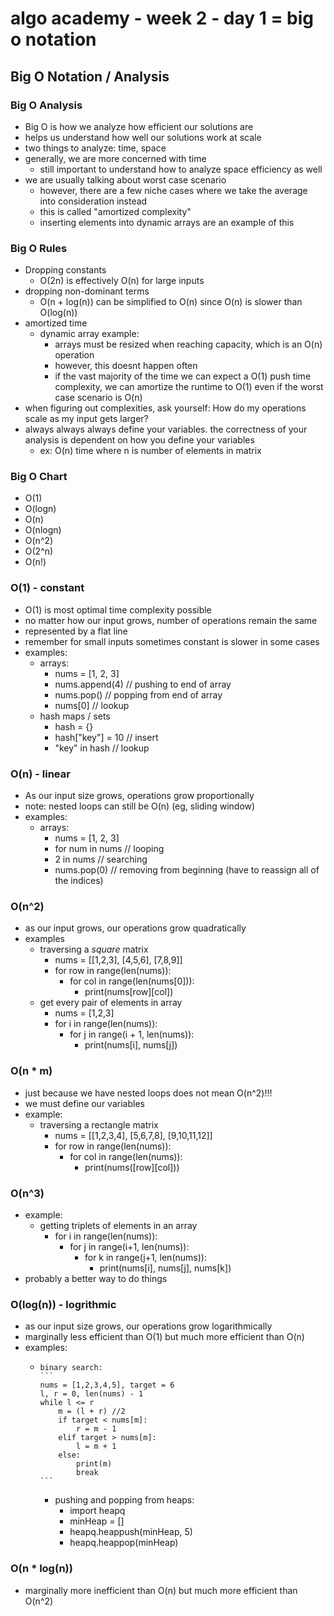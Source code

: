 # algo academy - week 2 - day 1 = big o notation

## Big O Notation / Analysis

### Big O Analysis

- Big O is how we analyze how efficient our solutions are
- helps us understand how well our solutions work at scale
- two things to analyze: time, space
- generally, we are more concerned with time
  - still important to understand how to analyze space efficiency as well
- we are usually talking about worst case scenario
  - however, there are a few niche cases where we take the average into consideration instead
  - this is called "amortized complexity"
  - inserting elements into dynamic arrays are an example of this

### Big O Rules

- Dropping constants
  - O(2n) is effectively O(n) for large inputs
- dropping non-dominant terms
  - O(n + log(n)) can be simplified to O(n) since O(n) is slower than O(log(n))
- amortized time
  - dynamic array example:
    - arrays must be resized when reaching capacity, which is an O(n) operation
    - however, this doesnt happen often
    - if the vast majority of the time we can expect a O(1) push time complexity, we can amortize the runtime to O(1) even if the worst case scenario is O(n)
- when figuring out complexities, ask yourself: How do my operations scale as my input gets larger?
- always always always define your variables. the correctness of your analysis is dependent on how you define your variables
  - ex: O(n) time where n is number of elements in matrix

### Big O Chart

- O(1)
- O(logn)
- O(n)
- O(nlogn)
- O(n^2)
- O(2^n)
- O(n!)

### O(1) - constant

- O(1) is most optimal time complexity possible
- no matter how our input grows, number of operations remain the same
- represented by a flat line
- remember for small inputs sometimes constant is slower in some cases
- examples:
  - arrays:
    - nums = [1, 2, 3]
    - nums.append(4) // pushing to end of array
    - nums.pop() // popping from end of array
    - nums[0] // lookup
  - hash maps / sets
    - hash = {}
    - hash["key"] = 10 // insert
    - "key" in hash // lookup

### O(n) - linear

- As our input size grows, operations grow proportionally
- note: nested loops can still be O(n) (eg, sliding window)
- examples:
  - arrays:
    - nums = [1, 2, 3]
    - for num in nums // looping
    - 2 in nums // searching
    - nums.pop(0) // removing from beginning (have to reassign all of the indices)

### O(n^2)

- as our input grows, our operations grow quadratically
- examples
  - traversing a _square_ matrix
    - nums = [[1,2,3], [4,5,6], [7,8,9]]
    - for row in range(len(nums)):
      - for col in range(len(nums[0])):
        - print(nums[row][col])
  - get every pair of elements in array
    - nums = [1,2,3]
    - for i in range(len(nums)):
      - for j in range(i + 1, len(nums)):
        - print(nums[i], nums[j])

### O(n \* m)

- just because we have nested loops does not mean O(n^2)!!!
- we must define our variables
- example:
  - traversing a rectangle matrix
    - nums = [[1,2,3,4], [5,6,7,8], [9,10,11,12]]
    - for row in range(len(nums)):
      - for col in range(len(nums)):
        - print(nums([row][col]))

### O(n^3)

- example:
  - getting triplets of elements in an array
    - for i in range(len(nums)):
      - for j in range(i+1, len(nums)):
        - for k in range(j+1, len(nums)):
          - print(nums[i], nums[j], nums[k])
- probably a better way to do things

### O(log(n)) - logrithmic

- as our input size grows, our operations grow logarithmically
- marginally less efficient than O(1) but much more efficient than O(n)
- examples:
  -     binary search:
        ```
        nums = [1,2,3,4,5], target = 6
        l, r = 0, len(nums) - 1
        while l <= r
            m = (l + r) //2
            if target < nums[m]:
                r = m - 1
            elif target > nums[m]:
                l = m + 1
            else:
                print(m)
                break
        ```
    - pushing and popping from heaps:
      - import heapq
      - minHeap = []
      - heapq.heappush(minHeap, 5)
      - heapq.heappop(minHeap)

### O(n \* log(n))

- marginally more inefficient than O(n) but much more efficient than O(n^2)
